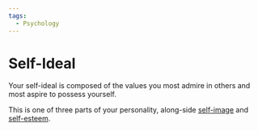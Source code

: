```yaml
---
tags:
  - Psychology
---
```

# Self-Ideal

Your self-ideal is composed of the values you most admire in others and most aspire to possess yourself. 

This is one of three parts of your personality, along-side [self-image](health/self-image.md) and [self-esteem](health/self-esteem.md).